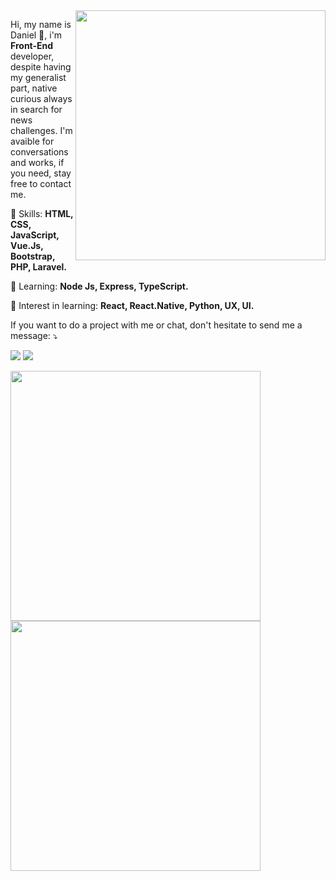 
<img src="https://raw.githubusercontent.com/MicaelliMedeiros/micaellimedeiros/master/image/computer-illustration.png" min-width="400px" max-width="400px" width="400px" align="right">

<p align="left">
  Hi, my name is Daniel 🌱, i'm <strong>Front-End</strong> developer, despite having my generalist part, native curious always in search for news challenges. I'm avaible for conversations and works, if you need, stay free to contact me.
</p>

<p align="left">
  💬 Skills: <strong>HTML, CSS, JavaScript, Vue.Js, Bootstrap, PHP, Laravel.</strong>
</p>

<p align="left">
  💬 Learning: <strong>Node Js, Express, TypeScript.</strong>
</p>

<p align="left">
  💬 Interest in learning: <strong>React, React.Native, Python, UX, UI.</strong>
</p>

<p align="left">
    If you want to do a project with me or chat, don't hesitate to send me a message: ⤵️
</p>

<p align="left">
  <a href="https://www.instagram.com/lost_dsf/" alt="Instagram">
  <img src="https://img.shields.io/badge/-Instagram-DF0174?style=for-the-badge&logo=instagram&logoColor=white&link=https://www.instagram.com/lost_dsf/"/></a>
  
  <a href="https://www.linkedin.com/in/daniel-soaress" alt="Linkedin">
  <img src="https://img.shields.io/badge/-Linkedin-0e76a8?style=for-the-badge&logo=Linkedin&logoColor=white&link=https://www.linkedin.com/in/daniel-soaress/"/></a>

</p> 


  <a href="https://github.com/anuraghazra/github-readme-stats" align="left">
    <img src="https://github-readme-stats.vercel.app/api/top-langs/?username=DanielSoaress&layout=compact" max-width="400" width="400"/>
  </a>
    <a href="https://github.com/anuraghazra/github-readme-stats" align="left">
    <img src="https://github-readme-stats.vercel.app/api?username=DanielSoaress&show_icons=true&theme=onedark" max-width="400" width="400"/>
  </a>

</p>

<!--
**DanielSoaress/DanielSoaress** is a ✨ _special_ ✨ repository because its `README.md` (this file) appears on your GitHub profile.

Here are some ideas to get you started:

- 🔭 I’m currently working on ...
- 🌱 I’m currently learning ...
- 👯 I’m looking to collaborate on ...
- 🤔 I’m looking for help with ...
- 💬 Ask me about ...
- 📫 How to reach me: ...
- 😄 Pronouns: ...
- ⚡ Fun fact: ...
-->
